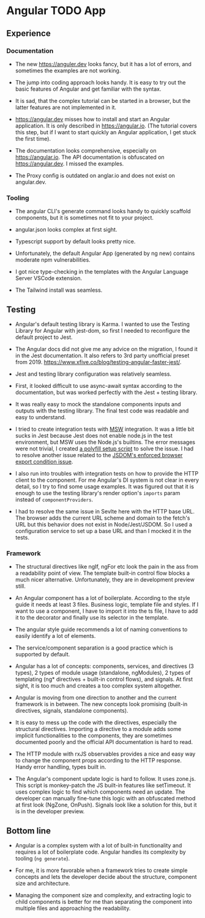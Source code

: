 # Angular TODO App

## Experience

### Documentation

- The new https://anguler.dev looks fancy, but it has a lot of errors, and sometimes the examples are not working.

- The jump into coding approach looks handy. It is easy to try out the basic features of Angular and get familiar with the syntax.

- It is sad, that the complex tutorial can be started in a browser, but the latter features are not implemented in it.

- https://angular.dev misses how to install and start an Angular application. It is only described in https://angular.io. (The tutorial covers this step, but if I want to start quickly an Angular application, I get stuck the first time).

- The documentation looks comprehensive, especially on https://angular.io. The API documentation is obfuscated on https://angular.dev. I  missed the examples.

- The Proxy config is outdated on anglar.io and does not exist on angular.dev.

### Tooling

- The angular CLI's generate command looks handy to quickly scaffold components, but it is sometimes not fit to your project.

- angular.json looks complex at first sight.

- Typescript support by default looks pretty nice.

- Unfortunately, the default Angular App (generated by ng new) contains moderate npm vulnerabilities.

- I got nice type-checking in the templates with the Angular Language Server VSCode extension.

- The Tailwind install was seamless.

## Testing

- Angular's default testing library is Karma. I wanted to use the Testing Library for Angular with jest-dom, so first I needed to reconfigure the default project to Jest.

- The Angular docs did not give me any advice on the migration, I found it in the Jest documentation. It also refers to 3rd party 
unofficial preset from 2019. https://www.xfive.co/blog/testing-angular-faster-jest/.

- Jest and testing library configuration was relatively seamless.

- First, it looked difficult to use async-await syntax according to the documentation, but was worked perfectly with the Jest + testing library. 

- It was really easy to mock the standalone components inputs and outputs with the testing library. The final test code was readable and easy to understand.

- I tried to create integration tests with [MSW](https://mswjs.io/) integration. It was a little bit sucks in Jest because Jest does not enable node.js in the test environment, but MSW uses the Node.js's builtins. The error messages were not trivial, I created [a polyfill setup script](https://mswjs.io/docs/migrations/1.x-to-2.x#requestresponsetextencoder-is-not-defined-jest) to solve the issue.  I had to resolve another issue related to the [JSDOM's enforced browser export condition issue](https://mswjs.io/docs/migrations/1.x-to-2.x#cannot-find-module-mswnode-jsdom). 

- I also run into troubles with integration tests on how to provide the HTTP client to the component. For me Angular's DI system is 
not clear in every detail, so I try to find some usage examples. It was figured out that it is enough to use the testing library's render option's `imports` param instead of `componentProviders`.

- I had to resolve the same issue in Sevlte here with the HTTP base URL. The browser adds the current URL scheme and domain to the fetch's URL but this behavior does not exist in Node/Jest/JSDOM. So I used a configuration service to set up a base URL and than I mocked it in the tests.

### Framework

- The structural directives like ngIf, ngFor etc look the pain in the ass from a readability point of view. The template built-in control flow blocks a much nicer alternative. Unfortunately, they are in development preview still.

- An Angular component has a lot of boilerplate. According to the style guide it needs at least 3 files. Business logic, template file and styles. If I want to use a component, I have to import it into the ts file, I have to add it to the decorator and finally use its selector in the template.

- The angular style guide recommends a lot of naming conventions to easily identify a lot of elements.

- The service/component separation is a good practice which is supported by default.

- Angular has a lot of concepts: components, services, and directives (3 types), 2 types of module usage (standalone, ngModules), 2 types of templating (ng* directives + built-in control flows), and signals. At first sight, it is too much and creates a too complex system altogether. 

- Angular is moving from one direction to another and the current framework is in between. The new concepts look promising (built-in directives, signals, standalone components).

- It is easy to mess up the code with the directives, especially the structural directives. Importing a directive to a module adds some implicit functionalities to the components, they are sometimes documented poorly and the official API documentation is hard to read.

- The HTTP module with rxJS observables provides a nice and easy way to change the component props according to the HTTP response. Handy error handling, types built in.

- The Angular's component update logic is hard to follow. It uses zone.js. This script is monkey-patch the JS built-in features like
setTimeout. It uses complex logic to find which components need an update. The developer can manually fine-tune this logic with an obfuscated method at first look (NgZone, OnPush). Signals look like a solution for this, but it is in the developer preview.

## Bottom line

- Angular is a complex system with a lot of built-in functionality and requires a lot of boilerplate code. Angular handles its complexity by tooling (`ng generate`). 

- For me, it is more favorable when a framework tries to create simple concepts and lets the developer decide about the structure, component size and architecture.

- Managing the component size and complexity, and extracting logic to child components is better for me than separating the component into multiple files and approaching the readability.
